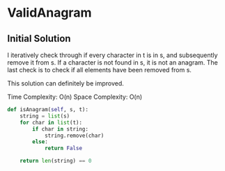 # ValidAnagram

## Initial Solution

I iteratively check through if every character in t is in s, and subsequently remove it from s. If a character is not found in s, it is not an anagram. The last check is to check if all elements have been removed from s.

This solution can definitely be improved.

Time Complexity: O(n)
Space Complexity: O(n)

```python
def isAnagram(self, s, t):
    string = list(s)
    for char in list(t):
        if char in string:
            string.remove(char)
        else:
            return False

    return len(string) == 0
```

<!-- ## Improved Solution -->

<!-- Description -->

<!-- Time Complexity: O() -->
<!-- Space Complexity: O() -->


<!-- ```python -->
<!-- ``` -->

<!-- Completed: dd/mm/yyyy -->